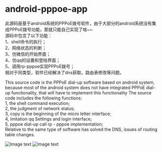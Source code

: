 android-pppoe-app
=================
此源码是基于android系统的PPPoE拨号软件，由于大部分的android系统没有集成PPPoE拨号功能，那就只能自己实现了啥~~   
源码中包含了以下功能：  
1、shell命令的执行；  
2、网络状态的判断；  
3、仿微信的开始界面；  
4、仿qq的设置和登陆界面；  
5、调用rp-pppoe实现PPPoE拨号；  
相对于同类型，软件已经解决了dns获取，路由表修改等问题。
  
  
This source code is the PPPoE dial-up software based on android system, because most of the android system does not have integrated PPPoE dial-up functionality, that will have to implement this functionality 
The source code includes the following functions:   
1, the shell command execution;   
2, the judgment of network status;   
3, copy is the beginning of the micro letter interface;   
4, imitation qq Settings and login interface;   
5, pppoe dial-up call rp - pppoe implementation;   
Relative to the same type of software has solved the DNS, issues of routing table changes.  


![Image text](http://github.com/yawenok/pppoe-android-app/raw/master/img/1.jpg)
![Image text](http://github.com/yawenok/pppoe-android-app/raw/master/img/2.jpg)

